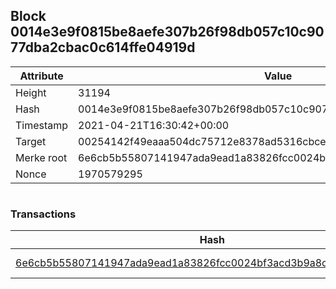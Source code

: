 ## Block 0014e3e9f0815be8aefe307b26f98db057c10c9077dba2cbac0c614ffe04919d

Attribute | Value
--- | ---
Height | 31194
Hash | 0014e3e9f0815be8aefe307b26f98db057c10c9077dba2cbac0c614ffe04919d
Timestamp | 2021-04-21T16:30:42+00:00
Target | 00254142f49eaaa504dc75712e8378ad5316cbcead634704b3734b6271167cc4
Merke root | 6e6cb5b55807141947ada9ead1a83826fcc0024bf3acd3b9a8c691ba82a80a37
Nonce | 1970579295

```

```

### Transactions

Hash | Amount
--- | ---
[6e6cb5b55807141947ada9ead1a83826fcc0024bf3acd3b9a8c691ba82a80a37](6e6cb5b55807141947ada9ead1a83826fcc0024bf3acd3b9a8c691ba82a80a37.md) | 10.00000000 SKEPTI 
